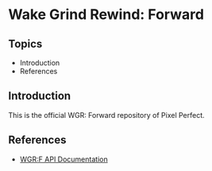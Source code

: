 # Wake Grind Rewind: Forward

## Topics

* Introduction
* References

## Introduction

This is the official WGR: Forward repository of Pixel Perfect.

## References

* [WGR:F API Documentation](https://mickdmnts.github.io/wgr_redefined.io/)
